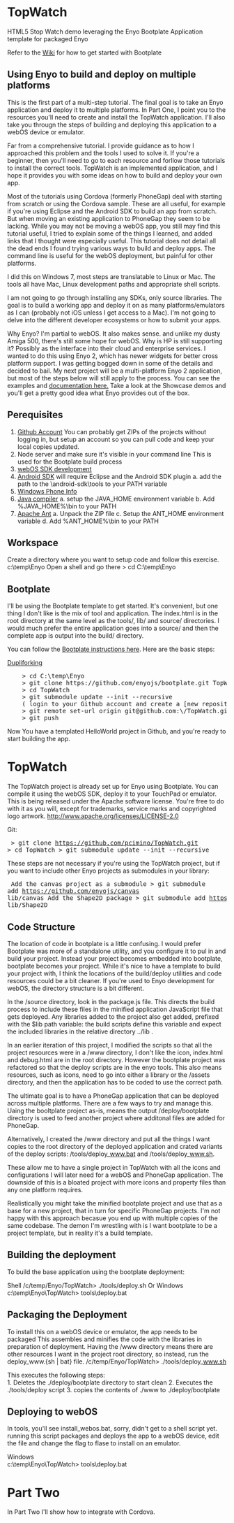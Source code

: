 TopWatch
========

HTML5 Stop Watch demo leveraging the Enyo Bootplate Application template for packaged Enyo

Refer to the [Wiki](https://github.com/enyojs/enyo/wiki/Bootplate) for how to get started with Bootplate

## Using Enyo to build and deploy on multiple platforms

This is the first part of a multi-step tutorial. The final goal is to take an Enyo application and deploy it to multiple platforms. In Part One, I point you to the resources you'll need to create and install the TopWatch application. I'll also take you througn the steps of building and deploying this application to a webOS device or emulator.

Far from a comprehensive tutorial. I provide guidance as to how I approached this problem and the tools I used to solve it. If you're a beginner, then you'll need to go to each resource and forllow those tutorials to install the correct tools. TopWatch is an implemented application, and I hope it provides you with some ideas on how to build and deploy your own app.

Most of the tutorials using Cordova (formerly PhoneGap) deal with starting from scratch or using the Cordova sample. These are all useful, for example if you're using Eclipse and the Android SDK to build an app from scratch. But when moving an existing application to PhoneGap they seem to be lacking. While you may not be moving a webOS app, you still may find this tutorial useful, I tried to explain some of the things I learned, and added links that I thought were especially useful. This tutorial does not detail all the dead ends I found trying various ways to build and deploy apps. The command line is useful for the webOS deployment, but painful for other platforms.

I did this on Windows 7, most steps are translatable to Linux or Mac. The tools all have Mac, Linux development paths and appropriate shell scripts.

I am not going to go through installing any SDKs, only source libraries. The goal is to build a working app and deploy it on as many platforms/emulators as I can (probably not iOS unless I get access to a Mac). I'm not going to delve into the different developer ecosystems or how to submit your apps.

Why Enyo? I'm partial to webOS. It also makes sense. and unlike my dusty Amiga 500, there's still some hope for webOS. Why is HP is still supporting it? Possibly as the interface into their cloud and enterprise services. I wanted to do this using Enyo 2, which has newer widgets for better cross platform support. I was getting bogged down in some of the details and decided to bail. My next project will be a multi-platform Enyo 2 application, but most of the steps below will still apply to the process. You can see the examples and [documentation here.](http://enyojs.com/) Take a look at the Showcase demos and you'll get a pretty good idea what Enyo provides out of the box.

## Perequisites

1. [Github Account](https://github.com/)
	You can probably get ZIPs of the projects without logging in, but setup an account so you can pull code and keep your local copies updated.
2. Node server and make sure it's visible in your command line
	This is used for the Bootplate build process
3. [webOS SDK development](https://developer.palm.com/content/resources/develop/sdk_pdk_download.html)
4. [Android SDK](http://developer.android.com/sdk/index.html) will require Eclipse and the Android SDK plugin
	a. add the path to the \android-sdk\tools to your PATH variable 
5. [Windows Phone Info](http://www.microsoft.com/en-us/download/details.aspx?id=27570)
6. [Java compiler](http://www.oracle.com/technetwork/java/javase/downloads/java-se-jdk-7-download-432154.html)
	a. setup the JAVA_HOME environment variable
	b. Add %JAVA_HOME%\bin to your PATH
7. [Apache Ant](https://ant.apache.org/bindownload.cgi)
	a. Unpack the ZIP file
	c. Setup the ANT_HOME environment variable
	d. Add %ANT_HOME%\bin to your PATH

## Workspace 
Create a directory where you want to setup code and follow this exercise. 
	c:\temp\Enyo
Open a shell and go there
	> cd C:\temp\Enyo
	
## Bootplate 
I'll be using the Bootplate template to get started. It's convenient, but one thing I don't like is the mix of tool and application. The index.html is in the root directory at the same level as the tools/, lib/ and source/ directories. I would much prefer the entire application goes into a source/ and then the complete app is output into the build/ directory.

You can follow the [Bootplate instructions here](https://github.com/enyojs/enyo/wiki/Bootplate). Here are the basic steps:

[Dupliforking](https://github.com/enyojs/enyo/wiki/Dupliforking)
<pre>
    > cd C:\temp\Enyo
    > git clone https://github.com/enyojs/bootplate.git TopWatch
    > cd TopWatch
    > git submodule update --init --recursive
    ( login to your Github account and create a [new repository here.](https://github.com/new)
    > git remote set-url origin git@github.com:\<your user name\>/TopWatch.git
    > git push
</pre>
Now You have a templated HelloWorld project in Github, and you're ready to start building the app.
	
# TopWatch
The TopWatch project is already set up for Enyo using Bootplate. You can compile it using the webOS SDK, deploy it to your TouchPad or emulator. This is being released under the Apache software license. You're free to do with it as you will, except for trademarks, service marks and copyrighted logo artwork.
	http://www.apache.org/licenses/LICENSE-2.0

Git:<pre>
    > git clone https://github.com/pcimino/TopWatch.git
    > cd TopWatch
    > git submodule update --init --recursive
</pre>
These steps are not necessary if you're using the TopWatch project, but if you want to include other Enyo projects as submodules in your library:<pre>
    Add the canvas project as a submodule
    > git submodule add https://github.com/enyojs/canvas lib/canvas
    Add the Shape2D package
    > git submodule add https://github.com/pcimino/Shape2D.git lib/Shape2D
</pre>
## Code Structure

The location of code in bootplate is a little confusing. I would prefer Bootplate was more of a standalone utility, and you configure it to pul in and build your project. Instead your project becomes embedded into bootplate, bootplate becomes your project. While it's nice to have a template to build your project with, I think the locations of the build/deploy utilities and code resources could be a bit cleaner. If you're used to Enyo development for webOS, the directory structure is a bit different.

In the /source directory, look in the package.js file. This directs the build process to include these files in the minified application JavaScript file that gets deployed. Any libraries added to the project also get added, prefixed with the $lib path variable: the build scripts define this variable and expect the included libraries in the relative directory ../lib .

In an earlier iteration of this project, I modified the scripts so that all the project resources were in a /www directory, I don't like the icon, index.html and debug.html are in the root directory. However the bootplate project was refactored so that the deploy scripts are in the enyo tools. This also means resources, such as icons, need to go into either a library or the /assets directory, and then the application has to be coded to use the correct path. 

The ultimate goal is to have a PhoneGap application that can be deployed across multiple platforms. There are a few ways to try and manage this. Uaing the booltplate project as-is, means the output /deploy/bootplate directory is used to feed another project where additonal files are added for PhoneGap. 

Alternatively, I created the /www directory and put all the things I want copies to the root directory of the deployed application and crated variants of the deploy scripts: /tools/deploy_www.bat and /tools/deploy_www.sh.

These allow me to have a single project in TopWatch with all the icons and configurations I will later need for a webOS and PhoneGap application. The downside of this is a bloated project with more icons and property files than any one platform requires.

Realistically you might take the minified bootplate project and use that as a base for a new project, that in turn for specific PhoneGap projects. I'm not happy with this approach becasue you end up with multiple copies of the same codebase. The demon I'm wrestling with is I want bootplate to be a project template, but in reality it's a build template.

## Building the deployment

To build the base application using the bootplate deployment:

Shell
    /c/temp/Enyo/TopWatch> ./tools/deploy.sh
Or Windows
    c:\temp\Enyo\TopWatch> tools\deploy.bat  
  
## Packaging the Deployment
To install this on a webOS device or emulator, the app needs to be packaged
This assembles and minifies the code with the libraries in preparation of deployment. Having the /www directory means there are other resources I want in the project root directory, so instead, run the deploy_www.{sh | bat} file.
    /c/temp/Enyo/TopWatch> ./tools/deploy_www.sh

This executes the following steps:  
    1. Deletes the ./deploy/bootplate directory to start clean
    2. Executes the ./tools/deploy script
    3. copies the contents of ./www to ./deploy/bootplate
	
## Deploying to webOS

In tools, you'll see install_webos.bat, sorry, didn't get to a shell script yet. running this script packages and deploys the app to a webOS device, edit the file and change the flag to flase to install on an emulator.

Windows  
    c:\temp\Enyo\TopWatch> tools\deploy.bat
	
# Part Two

In Part Two I'll show how to integrate with Cordova.

